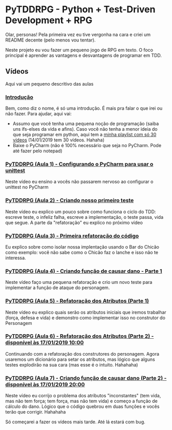 # PyTDDRPG - Python + Test-Driven Development + RPG

Olar, personas! Pela primeira vez eu tive vergonha na cara e criei um README decente (pelo menos vou tentar).

Neste projeto eu vou fazer um pequeno jogo de RPG em texto. O foco principal é aprender as vantagens e desvantagens de programar em TDD.

## Vídeos

Aqui vai um pequeno descritivo das aulas

### [Introdução](https://www.youtube.com/watch?v=a_eBuAHIkNM)

Bem, como diz o nome, é só uma introdução. É mais pra falar o que irei ou não fazer. Para ajudar, aqui vai:

* Assumo que você tenha uma pequena noção de programação (saiba uns ifs-elses da vida e afins). Caso você não tenha a menor ideia do que seja programar em python, aqui tem a [minha playlist com só 30 vídeos](https://www.youtube.com/playlist?list=PL4OAe-tL47saDYxam_QeJSsOsuVJx2ymN) (14/01/2019 tem 30 vídeos. Hahaha)
* Baixe o PyCharm (não é 100% necessário que seja no PyCharm. Pode até fazer pelo notepad)


### [PyTDDRPG (Aula 1) - Configurando o PyCharm para usar o unittest](https://www.youtube.com/watch?v=vqzQmvir-Qg)

Neste vídeo eu ensino a vocês não passarem nervoso ao configurar o unittest no PyCharm

### [PyTDDRPG (Aula 2) - Criando nosso primeiro teste](https://www.youtube.com/watch?v=thFQjUFySq0)

Neste vídeo eu explico um pouco sobre como funciona o ciclo do TDD: escreve teste, o infeliz falha, escreve a implementação, o teste passa, vida que segue. A parte da "refatoração" eu explico no próximo vídeo

### [PyTDDRPG (Aula 3) - Primeira refatoração do código](https://www.youtube.com/watch?v=oBZFp5Lp8Kk)

Eu explico sobre como isolar nossa implentação usando o Bar do Chicão como exemplo: você não sabe como o Chicão faz o lanche e isso não te interessa.

### [PyTDDRPG (Aula 4) - Criando função de causar dano - Parte 1](https://www.youtube.com/watch?v=Hgt89arr_2w)

Neste vídeo faço uma pequena refatoração e crio um novo teste para implementar a função de ataque do personagem.

### [PyTDDRPG (Aula 5) - Refatoração dos Atributos (Parte 1)](https://www.youtube.com/watch?v=auvyQVGJsJY)

Neste vídeo eu explico quais serão os atributos iniciais que iremos trabalhar (força, defesa e vida) e demonstro como implementar isso no construtor do Personagem

### [PyTDDRPG (Aula 6) - Refatoração dos Atributos (Parte 2) - disponível às 17/01/2019 10:00](https://youtu.be/qIrKzpBvgnE)

Continuando com a refatoração dos construtores do personagem. Agora usaremos um dicionário para setar os atributos, mas lógico que alguns testes explodirão na sua cara (mas esse é o intuito. Hahahaha)

### [PyTDDRPG (Aula 7) - Criando função de causar dano (Parte 2) - disponível às 17/01/2019 20:00](https://youtu.be/5w1v6sTtXXw)

Neste vídeo eu corrijo o problema dos atributos "inconstantes" (tem vida, mas não tem força; tem força, mas não tem vida) e começo a função de cálculo do dano. Lógico que o código quebrou em duas funções e vocês terão que corrigir. Hahahaha

Só começarei a fazer os vídeos mais tarde. Até lá estará com bug.